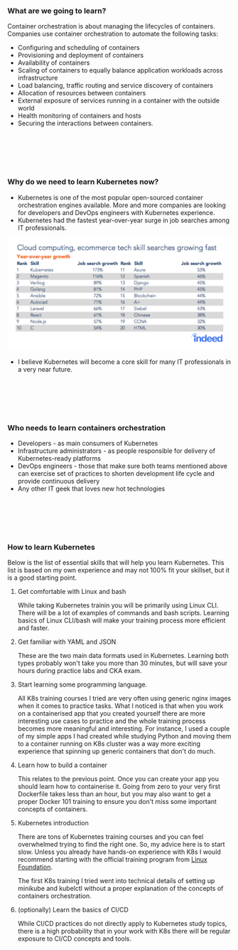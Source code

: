 

### <a name="what" style="padding-top:90px; display:inline-block;">What are we going to learn?</a>

Container orchestration is about managing the lifecycles of containers. Companies use container orchestration to automate the following tasks:

* Configuring and scheduling of containers
* Provisioning and deployment of containers
* Availability of containers
* Scaling of containers to equally balance application workloads across infrastructure
* Load balancing, traffic routing and service discovery of containers
* Allocation of resources between containers
* External exposure of services running in a container with the outside world
* Health monitoring of containers and hosts
* Securing the interactions between containers.



### <a name="why" style="padding-top:90px; display:inline-block;">Why do we need to learn Kubernetes now?</a>

* Kubernetes is one of the most popular open-sourced container orchestration engines available. More and more companies are looking for developers and DevOps engineers with Kubernetes experience. 
* Kubernetes had the fastest year-over-year surge in job searches among IT professionals.

<img src="/static/image/jobs-graph.png" style="max-width: 100%;">

* I believe Kubernetes will become a core skill for many IT professionals in a very near future. 

### <a name="who" style="padding-top:90px; display:inline-block;">Who needs to learn containers orchestration</a>

* Developers - as main consumers of Kubernetes
* Infrastructure administrators - as people responsible for delivery of Kubernetes-ready platforms 
* DevOps engineers - those that make sure both teams mentioned above can exercise set of practices to shorten development life cycle and provide continuous delivery
* Any other IT geek that loves new hot technologies 

### <a name="how" style="padding-top:90px; display:inline-block;">How to learn Kubernetes</a>
Below is the list of essential skills that will help you learn Kubernetes. This list is based on my own experience and may not 100% fit your skillset, but it is a good starting point. 

1. Get comfortable with Linux and bash

    While taking Kubernetes trainin you will be primarily using Linux CLI. There will be a lot of examples of commands and bash scripts. Learning basics of Linux CLI/bash will make your training process more efficient and faster.

2. Get familiar with YAML and JSON

    These are the two main data formats used in Kubernetes. Learning both types probably won't take you more than 30 minutes, but will save your hours during practice labs and CKA exam. 

3. Start learning some programming language. 

    All K8s training courses I tried are very often using generic nginx images when it comes to practice tasks. What I noticed is that when you work on a containerised app that you created yourself there are more interesting use cases to practice and the whole training process becomes more meaningful and interesting. For instance, I used a couple of my simple apps I had created while studying Python and moving them to a container running on K8s cluster was a way more exciting experience that spinning up generic containers that don't do much. 

4. Learn how to build a container

    This relates to the previous point. Once you can create your app you should learn how to containerise it. Going from zero to your very first Dockerfile takes less than an hour, but you may also want to get a proper Docker 101 training to ensure you don't miss some important concepts of containers. 

5. Kubernetes introduction

    There are tons of Kubernetes training courses and you can feel overwhelmed trying to find the right one. So, my advice here is to start slow. Unless you already have hands-on experience with K8s I would recommend starting with the official training program from [Linux Foundation](https://www.linuxfoundation.org).

    The first K8s training I tried went into technical details of setting up minikube and kubelctl without a proper explanation of the concepts of containers orchestration.  

    
5. (optionally) Learn the basics of CI/CD

    While CI/CD practices do not directly apply to Kubernetes study topics, there is a high probability that in your work with K8s there will be regular exposure to CI/CD concepts and tools.

